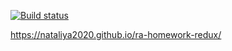 [![Build status](https://ci.appveyor.com/api/projects/status/77i1xnk3i9tvxjty?svg=true)](https://ci.appveyor.com/project/Nataliya2020/ra-homework-redux)

https://nataliya2020.github.io/ra-homework-redux/
